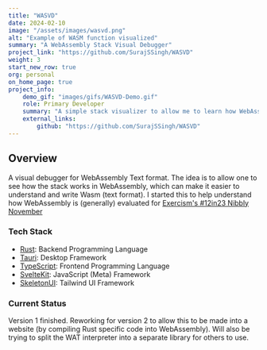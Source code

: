 ```yaml
---
title: "WASVD"
date: 2024-02-10
image: "/assets/images/wasvd.png"
alt: "Example of WASM function visualized"
summary: "A WebAssembly Stack Visual Debugger"
project_link: "https://github.com/SurajSSingh/WASVD"
weight: 3
start_new_row: true
org: personal
on_home_page: true
project_info: 
    demo_gif: "images/gifs/WASVD-Demo.gif"
    role: Primary Developer
    summary: "A simple stack visualizer to allow me to learn how WebAssembly (text) execution happens. Learned how to interoperate between Rust and TypeScript (via <a href='https://tauri.app'>Tauri</a>)."
    external_links:
        github: "https://github.com/SurajSSingh/WASVD"
---
```


## Overview

A visual debugger for WebAssembly Text format. The idea is to allow one to see
how the stack works in WebAssembly, which can make it easier to understand and
write Wasm (text format). I started this to help understand how WebAssembly is
(generally) evaluated for
[Exercism's #12in23 Nibbly November](https://exercism.org/blog/nibbly-november)

### Tech Stack

- [Rust](https://www.rust-lang.org): Backend Programming Language
- [Tauri](https://tauri.app): Desktop Framework
- [TypeScript](https://www.typescriptlang.org): Frontend Programming Language
- [SvelteKit](https://kit.svelte.dev): JavaScript (Meta) Framework
- [SkeletonUI](https://www.skeleton.dev): Tailwind UI Framework

### Current Status

Version 1 finished. Reworking for version 2 to allow this to be made into a
website (by compiling Rust specific code into WebAssembly). Will also be trying
to split the WAT interpreter into a separate library for others to use.
